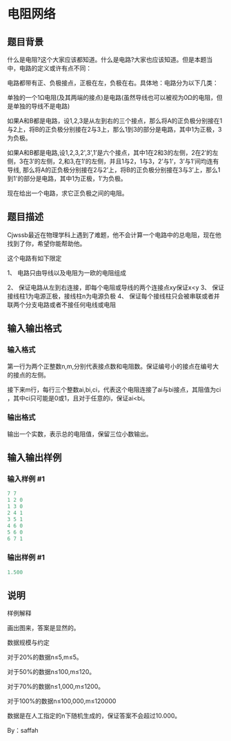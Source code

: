 # 电阻网络

## 题目背景

什么是电阻?这个大家应该都知道。什么是电路?大家也应该知道。但是本题当中，电路的定义或许有点不同：

电路都带有正、负极接点，正极在左，负极在右。具体地：电路分为以下几类：

单独的一个1Ω电阻(及其两端的接点)是电路(虽然导线也可以被视为0Ω的电阻，但是单独的导线不是电路)

如果A和B都是电路，设1,2,3是从左到右的三个接点，那么将A的正负极分别接在1与2上，将B的正负极分别接在2与3上，那么1到3的部分是电路，其中1为正极，3为负极。

如果A和B都是电路,设1,2,3,2',3',1’是六个接点，其中1在2和3的左侧，2在2’的左侧，3在3’的左侧，2,和3,在1’的左侧，并且1与2，1与3，2’与1’，3’与1’间均连有导线, 那么将A的正负极分别接在2与2’上，将B的正负极分别接在3与3’上，那么1到1'的部分是电路，其中1为正极，1’为负极。

现在给出一个电路，求它正负极之间的电阻。

## 题目描述

Cjwssb最近在物理学科上遇到了难题，他不会计算一个电路中的总电阻，现在他找到了你，希望你能帮助他。

这个电路有如下限定

1、 电路只由导线以及电阻为一欧的电阻组成

2、 保证电路从左到右连接，即每个电阻或导线的两个连接点xy保证x<y 3、 保证接线柱1为电源正极，接线柱n为电源负极 4、 保证每个接线柱只会被串联或者并联两个分支电路或者不接任何电线或电阻 

## 输入输出格式

### 输入格式

第一行为两个正整数n,m,分别代表接点数和电阻数。保证编号小的接点在编号大的接点的左侧。

接下来m行，每行三个整数ai,bi,ci，代表这个电阻连接了ai与bi接点，其阻值为ci ，其中ci只可能是0或1，且对于任意的i，保证ai<bi。 

### 输出格式

输出一个实数，表示总的电阻值，保留三位小数输出。

## 输入输出样例

### 输入样例 #1

```cpp
7 7
1 2 0
1 3 0
2 4 1
3 5 1
4 6 0
5 6 0
6 7 1

```
### 输出样例 #1

```cpp
1.500
```


## 说明

样例解释

画出图来，答案是显然的。

数据规模与约定

对于20%的数据n≤5,m≤5。

对于50%的数据n≤100,m≤120。

对于70%的数据n≤1,000,m≤1200。

对于100%的数据n≤100,000,m≤120000

数据是在人工指定的n下随机生成的，保证答案不会超过10.000。

By：saffah

